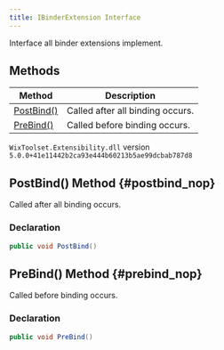```yaml
---
title: IBinderExtension Interface
---
```

Interface all binder extensions implement.
## Methods
| Method | Description |
| ------ | ----------- |
| [PostBind()](#postbind_nop) | Called after all binding occurs. |
| [PreBind()](#prebind_nop) | Called before binding occurs. |
`WixToolset.Extensibility.dll` version `5.0.0+41e11442b2ca93e444b60213b5ae99dcbab787d8`
## PostBind() Method {#postbind_nop}
Called after all binding occurs.
### Declaration
```cs
public void PostBind()
```
## PreBind() Method {#prebind_nop}
Called before binding occurs.
### Declaration
```cs
public void PreBind()
```
